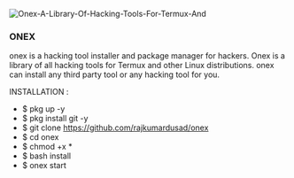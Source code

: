 ![Onex-A-Library-Of-Hacking-Tools-For-Termux-And](https://user-images.githubusercontent.com/75029023/111863617-a4a0ca00-8997-11eb-8702-80c0150a4a38.png)



### ONEX

onex is a hacking tool installer and package manager for hackers. Onex is a library of all hacking tools for Termux and other Linux distributions. onex can install any third party tool or any hacking tool for you.  

INSTALLATION : 
* $ pkg up -y 
* $ pkg install git -y 
* $ git clone https://github.com/rajkumardusad/onex 
* $ cd onex 
* $ chmod +x * 
* $ bash install 
* $ onex start
